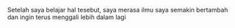 Setelah saya belajar hal tesebut, saya merasa ilmu saya semakin bertambah dan ingin terus menggali lebih dalam lagi
